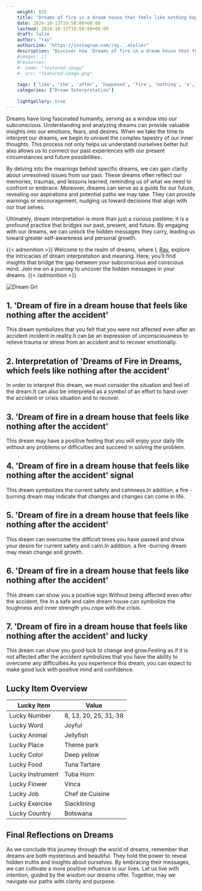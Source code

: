 ```yaml
---
    weight: 815
    title: "Dreams of fire in a dream house that feels like nothing happened after the accident"  # Assuming 'title' column exists
    date: 2024-10-13T19:50:00+08:00
    lastmod: 2024-10-13T19:50:00+08:00
    draft: false
    author: "ray"
    authorLink: "https://instagram.com/ray._.atelier"
    description: "Discover how 'Dreams of fire in a dream house that feels like nothing happened after the accident' can interpret your future and uncover its significant meanings in your life."
    #images: []
    #resources:
    #- name: "featured-image"
    #  src: "featured-image.png"
    
    tags: ['like', 'the', 'after', 'happened', 'fire', 'nothing', 'a', 'house', 'dream', 'Dreams', 'accident', 'in', 'feels', 'of', 'that']
    categories: ["Dream Interpretation"]
    
    lightgallery: true
---
```

    
Dreams have long fascinated humanity, serving as a window into our subconscious. Understanding and analyzing dreams can provide valuable insights into our emotions, fears, and desires. When we take the time to interpret our dreams, we begin to unravel the complex tapestry of our inner thoughts. This process not only helps us understand ourselves better but also allows us to connect our past experiences with our present circumstances and future possibilities.

By delving into the meanings behind specific dreams, we can gain clarity about unresolved issues from our past. These dreams often reflect our memories, traumas, and lessons learned, reminding us of what we need to confront or embrace. Moreover, dreams can serve as a guide for our future, revealing our aspirations and potential paths we may take. They can provide warnings or encouragement, nudging us toward decisions that align with our true selves.

Ultimately, dream interpretation is more than just a curious pastime; it is a profound practice that bridges our past, present, and future. By engaging with our dreams, we can unlock the hidden messages they carry, leading us toward greater self-awareness and personal growth.

{{< admonition >}}
Welcome to the realm of dreams, where I, [Ray](https://instagram.com/ray._.atelier), explore the intricacies of dream interpretation and meaning. Here, you’ll find insights that bridge the gap between your subconscious and conscious mind. Join me on a journey to uncover the hidden messages in your dreams.
{{< /admonition >}}

![Dream Grl](https://cdn.pixabay.com/photo/2017/11/02/03/35/gothic-2910057_1280.jpg "Dream Grl")

## 1. 'Dream of fire in a dream house that feels like nothing after the accident'
This dream symbolizes that you felt that you were not affected even after an accident incident in reality.It can be an expression of unconsciousness to relieve trauma or stress from an accident and to recover emotionally.

## 2. Interpretation of 'Dreams of Fire in Dreams, which feels like nothing after the accident'
In order to interpret this dream, we must consider the situation and feel of the dream.It can also be interpreted as a symbol of an effort to hand over the accident or crisis situation and to recover.

## 3. 'Dream of fire in a dream house that feels like nothing after the accident'
This dream may have a positive feeling that you will enjoy your daily life without any problems or difficulties and succeed in solving the problem.

## 4. 'Dream of fire in a dream house that feels like nothing after the accident' signal
This dream symbolizes the current safety and calmness.In addition, a fire -burning dream may indicate that changes and changes can come in life.

## 5. 'Dream of fire in a dream house that feels like nothing after the accident'
This dream can overcome the difficult times you have passed and show your desire for current safety and calm.In addition, a fire -burning dream may mean change and growth.

## 6. 'Dream of fire in a dream house that feels like nothing after the accident'
This dream can show you a positive sign.Without being affected even after the accident, fire in a safe and calm dream house can symbolize the toughness and inner strength you cope with the crisis.

## 7. 'Dream of fire in a dream house that feels like nothing after the accident' and lucky
This dream can show you good luck to change and grow.Feeling as if it is not affected after the accident symbolizes that you have the ability to overcome any difficulties.As you experience this dream, you can expect to make good luck with positive mind and confidence.

## Lucky Item Overview
| Lucky Item          | Value              |
|---------------|--------------------|
| Lucky Number        | 8, 13, 20, 25, 31, 38  |
| Lucky Word          | Joyful |
| Lucky Animal        | Jellyfish |
| Lucky Place         | Theme park     |
| Lucky Color         | Deep yellow     |
| Lucky Food          | Tuna Tartare      |
| Lucky Instrument    | Tuba Horn |
| Lucky Flower        | Vinca    |
| Lucky Job           | Chef de Cuisine       |
| Lucky Exercise      | Slacklining  |
| Lucky Country       | Botswana    |


##  Final Reflections on Dreams

As we conclude this journey through the world of dreams, remember that dreams are both mysterious and beautiful. They hold the power to reveal hidden truths and insights about ourselves. By embracing their messages, we can cultivate a more positive influence in our lives. Let us live with intention, guided by the wisdom our dreams offer. Together, may we navigate our paths with clarity and purpose.

